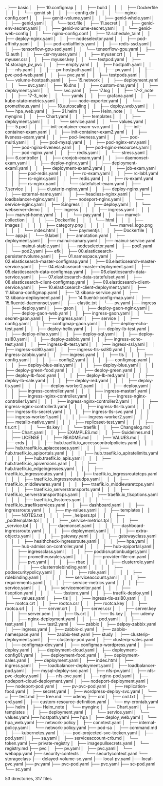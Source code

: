 .
├── basic
│   ├── 10.configmap
│   │   ├── build
│   │   │   ├── Dockerfile
│   │   │   └── genid.sh
│   │   ├── config.dir
│   │   │   └── nginx-config.conf
│   │   ├── genid-volume.yaml
│   │   ├── genid-whole.yaml
│   │   ├── genid.yaml
│   │   └── text.file
│   ├── 11.secret
│   │   ├── genid-env-secret.yaml
│   │   ├── genid-volume-secret.yaml
│   │   └── genid-web-config
│   │       └── nginx-config.conf
│   ├── 12.schedule_taint
│   │   ├── deploy-nginx.yaml
│   │   ├── nodeselector.yaml
│   │   ├── pod-affinity.yaml
│   │   ├── pod-antiaffinity.yaml
│   │   ├── redis-ssd.yaml
│   │   ├── tensorflow-gpu-ssd.yaml
│   │   └── tensorflow-gpu.yaml
│   ├── 13.auth
│   │   ├── csr-myuser.yaml
│   │   ├── myuser.crt
│   │   ├── myuser.csr
│   │   ├── myuser.key
│   │   └── testpod.yaml
│   ├── 14.storage_pv_pvc
│   │   ├── empty.yaml
│   │   ├── hostpath.yaml
│   │   ├── nfs.yaml
│   │   ├── pv-hostpath.yaml
│   │   ├── pv.yaml
│   │   ├── pvc-pod-web.yaml
│   │   ├── pvc.yaml
│   │   ├── testpods.yaml
│   │   └── volume-hostpath.yaml
│   ├── 15.network
│   │   ├── deployment.yaml
│   │   └── svc.yaml
│   ├── 16.dns
│   │   ├── custom-dns.yaml
│   │   ├── deployment.yaml
│   │   └── svc.yaml
│   ├── 17.log
│   │   ├── 17-2_note
│   │   ├── 17-3_note
│   │   └── yamls
│   │       ├── grafana.yaml
│   │       ├── kube-state-metrics.yaml
│   │       ├── node-exporter.yaml
│   │       └── prometheus.yaml
│   ├── 18.autoscaling
│   │   ├── deploy_web.yaml
│   │   └── hpa_web.yaml
│   ├── 21.helm
│   │   ├── Helm_note
│   │   └── mynginx
│   │       ├── Chart.yaml
│   │       ├── templates
│   │       │   ├── deployment.yaml
│   │       │   └── service.yaml
│   │       └── values.yaml
│   ├── 5.pod
│   │   ├── init-container-exam-svc.yaml
│   │   ├── init-container-exam.yaml
│   │   ├── init-container-exam2.yaml
│   │   ├── liveness-exam.yaml
│   │   ├── pod-liveness.yaml
│   │   ├── pod-multi.yaml
│   │   ├── pod-mysql.yaml
│   │   ├── pod-nginx-env.yaml
│   │   ├── pod-nginx-liveness.yaml
│   │   ├── pod-nginx-resources.yaml
│   │   ├── pod-nginx.yaml
│   │   ├── redis.yaml
│   │   └── stress.yaml
│   ├── 6.controller
│   │   ├── cronjob-exam.yaml
│   │   ├── daemonset-exam.yaml
│   │   ├── deploy-nginx.yaml
│   │   ├── deployment-exam1.yaml
│   │   ├── deployment-exam2.yaml
│   │   ├── job-exam.yaml
│   │   ├── pod-redis.yaml
│   │   ├── rc-exam.yaml
│   │   ├── rc-lab1.yaml
│   │   ├── rc-nginx.yaml
│   │   ├── redis.yaml
│   │   ├── rs-exam1.yaml
│   │   ├── rs-nginx.yaml
│   │   └── statefulset-exam.yaml
│   ├── 7.service
│   │   ├── clusterip-nginx.yaml
│   │   ├── deploy-nginx.yaml
│   │   ├── external-name.yaml
│   │   ├── headless-nginx.yaml
│   │   ├── loadbalancer-nginx.yaml
│   │   ├── nodeport-nginx.yaml
│   │   └── service-nginx.yaml
│   ├── 8.ingress
│   │   ├── deploy.yaml
│   │   └── webserver-demo
│   │       ├── ingress
│   │       │   ├── ingress.yaml
│   │       │   ├── marvel-home.yaml
│   │       │   └── pay.yaml
│   │       ├── marvel-collection
│   │       │   ├── Dockerfile
│   │       │   └── html
│   │       │       ├── images
│   │       │       │   ├── category.png
│   │       │       │   └── marvel_logo.png
│   │       │       └── index.html
│   │       └── paymentjs
│   │           ├── Dockerfile
│   │           └── app.js
│   └── 9.label
│       ├── annotation.yaml
│       ├── deployment.yaml
│       ├── mainui-canary.yaml
│       ├── mainui-service.yaml
│       ├── mainui-stable.yaml
│       ├── nodeselector.yaml
│       ├── pod1.yaml
│       └── pod2.yaml
├── efk
│   ├── 00.elasticsearch-persistentvolume.yaml
│   ├── 01.namespace.yaml
│   ├── 02.elasticsearch-master-configmap.yaml
│   ├── 03.elasticsearch-master-service.yaml
│   ├── 04.elasticsearch-master-deployment.yaml
│   ├── 05.elasticsearch-data-configmap.yaml
│   ├── 06.elasticsearch-data-service.yaml
│   ├── 07.elasticsearch-data-statefulset.yaml
│   ├── 08.elasticsearch-client-configmap.yaml
│   ├── 09.elasticsearch-client-service.yaml
│   ├── 10.elasticsearch-client-deployment.yaml
│   ├── 11.kibana-configmap.yaml
│   ├── 12.kibana-service.yaml
│   ├── 13.kibana-deployment.yaml
│   ├── 14.fluentd-config-map.yaml
│   ├── 15.fluentd-daemonset.yaml
│   ├── elastic.txt
│   └── pv.yaml
├── ingress
│   ├── deploy.yaml
│   ├── gaon
│   │   ├── deploy-gaon-nginx.yaml
│   │   ├── deploy-gaon-web.yaml
│   │   ├── ingress-gaon.yaml
│   │   └── secret-gaon.yaml
│   ├── ingress.yaml
│   ├── service
│   │   ├── config.yaml
│   │   ├── configmap-gaon.yaml
│   │   ├── deploy-echo-test.yaml
│   │   ├── deploy-hello.yaml
│   │   ├── deploy-lb-test.yaml
│   │   ├── deploy-nihao.yaml
│   │   ├── deploy-sql.yaml
│   │   ├── deploy-ssl80.yaml
│   │   ├── deploy-zabbix.yaml
│   │   ├── ingress-echo-test.yaml
│   │   ├── ingress-lb-test.yaml
│   │   ├── ingress-ssl.yaml
│   │   ├── ingress-ssl80.yaml
│   │   ├── ingress-tls-ssl80.yaml
│   │   ├── ingress-zabbix.yaml
│   │   ├── ingress.yaml
│   │   ├── tls
│   │   │   ├── config.yaml
│   │   │   ├── config2.yaml
│   │   │   ├── configmap.yaml
│   │   │   ├── deploy-blue-sale.yaml
│   │   │   ├── deploy-blue.yaml
│   │   │   ├── deploy-green-food.yaml
│   │   │   ├── deploy-green.yaml
│   │   │   ├── deploy-lb-food.yaml
│   │   │   ├── deploy-lb-red.yaml
│   │   │   ├── deploy-lb-sale.yaml
│   │   │   ├── deploy-red.yaml
│   │   │   ├── deploy-tls.yaml
│   │   │   ├── deploy-worker2.yaml
│   │   │   ├── deploy.yaml
│   │   │   ├── ingress-controller.yaml
│   │   │   ├── ingress-master1.yaml
│   │   │   ├── ingress-nginx-controller.yaml
│   │   │   ├── ingress-nginx-controller1.yaml
│   │   │   ├── ingress-nginx-controller2.yaml
│   │   │   ├── ingress-nginx-controller3.yaml
│   │   │   ├── ingress-tls-lb.yaml
│   │   │   ├── ingress-tls-secret.yaml
│   │   │   ├── ingress-tls-svc.yaml
│   │   │   ├── ingress-worker1.yaml
│   │   │   ├── ingress-worker2.yaml
│   │   │   ├── metallb-native.yaml
│   │   │   ├── replicaset-test.yaml
│   │   │   ├── tls.crt
│   │   │   └── tls.key
│   │   └── traefik
│   │       ├── Changelog.md
│   │       ├── Chart.yaml
│   │       ├── EXAMPLES.md
│   │       ├── Guidelines.md
│   │       ├── LICENSE
│   │       ├── README.md
│   │       ├── VALUES.md
│   │       ├── crds
│   │       │   ├── hub.traefik.io_accesscontrolpolicies.yaml
│   │       │   ├── hub.traefik.io_apiaccesses.yaml
│   │       │   ├── hub.traefik.io_apiportals.yaml
│   │       │   ├── hub.traefik.io_apiratelimits.yaml
│   │       │   ├── hub.traefik.io_apis.yaml
│   │       │   ├── hub.traefik.io_apiversions.yaml
│   │       │   ├── hub.traefik.io_edgeingresses.yaml
│   │       │   ├── traefik.io_ingressroutes.yaml
│   │       │   ├── traefik.io_ingressroutetcps.yaml
│   │       │   ├── traefik.io_ingressrouteudps.yaml
│   │       │   ├── traefik.io_middlewares.yaml
│   │       │   ├── traefik.io_middlewaretcps.yaml
│   │       │   ├── traefik.io_serverstransports.yaml
│   │       │   ├── traefik.io_serverstransporttcps.yaml
│   │       │   ├── traefik.io_tlsoptions.yaml
│   │       │   ├── traefik.io_tlsstores.yaml
│   │       │   └── traefik.io_traefikservices.yaml
│   │       ├── dashboard.yaml
│   │       ├── ingressroute.yaml
│   │       ├── my-values.yaml
│   │       ├── templates
│   │       │   ├── NOTES.txt
│   │       │   ├── _helpers.tpl
│   │       │   ├── _podtemplate.tpl
│   │       │   ├── _service-metrics.tpl
│   │       │   ├── _service.tpl
│   │       │   ├── daemonset.yaml
│   │       │   ├── dashboard-ingressroute.yaml
│   │       │   ├── deployment.yaml
│   │       │   ├── extra-objects.yaml
│   │       │   ├── gateway.yaml
│   │       │   ├── gatewayclass.yaml
│   │       │   ├── healthcheck-ingressroute.yaml
│   │       │   ├── hpa.yaml
│   │       │   ├── hub-admission-controller.yaml
│   │       │   ├── hub-apiportal.yaml
│   │       │   ├── ingressclass.yaml
│   │       │   ├── poddisruptionbudget.yaml
│   │       │   ├── prometheusrules.yaml
│   │       │   ├── provider-file-cm.yaml
│   │       │   ├── pvc.yaml
│   │       │   ├── rbac
│   │       │   │   ├── clusterrole.yaml
│   │       │   │   ├── clusterrolebinding.yaml
│   │       │   │   ├── podsecuritypolicy.yaml
│   │       │   │   ├── role.yaml
│   │       │   │   ├── rolebinding.yaml
│   │       │   │   └── serviceaccount.yaml
│   │       │   ├── requirements.yaml
│   │       │   ├── service-metrics.yaml
│   │       │   ├── service.yaml
│   │       │   ├── servicemonitor.yaml
│   │       │   ├── tlsoption.yaml
│   │       │   └── tlsstore.yaml
│   │       ├── traefik-deploy.yml
│   │       └── values.yaml
│   ├── tls
│   │   ├── ingress-tls-ssl80.yaml
│   │   ├── rootca.crt
│   │   ├── rootca.csr
│   │   ├── rootca.key
│   │   ├── rootca.srl
│   │   ├── server.crt
│   │   ├── server.csr
│   │   ├── server.key
│   │   ├── server.pem
│   │   ├── tls.crt
│   │   └── tls.key
│   ├── udemy
│   │   ├── nginx-deployment.yaml
│   │   ├── pod.yaml
│   │   ├── test.yaml
│   │   └── test2.yaml
│   └── zabbix
│       ├── delpoy-zabbix.yaml
│       ├── ingress.yaml
│       ├── zabbix-ci.yaml
│       ├── zabbix-namespace.yaml
│       └── zabbix-test.yaml
├── study
│   ├── clusterip-deployment.yaml
│   ├── clusterip-pod.yaml
│   ├── clusterip-sales.yaml
│   ├── configmap-dev.yaml
│   ├── configmap-wordpress.yaml
│   ├── deploy.yaml
│   ├── deployment-cloud.yaml
│   ├── deployment-config01.yaml
│   ├── deployment-food.yaml
│   ├── deployment-sales.yaml
│   ├── deployment.yaml
│   ├── index.html
│   ├── ingress.yaml
│   ├── loadbalancer-deployment.yaml
│   ├── loadbalancer-pod.yaml
│   ├── mysql-deploy-svc.yaml
│   ├── nfs-pv.yaml
│   ├── nfs-pvc-deploy.yaml
│   ├── nfs-pvc.yaml
│   ├── nginx-pod.yaml
│   ├── nodeport-cloud-deployment.yaml
│   ├── nodeport-deployment.yaml
│   ├── nodeport-pod.yaml
│   ├── pv-pvc-pod.yaml
│   ├── replication-food.yaml
│   ├── secret.yaml
│   ├── wordpress-deploy-svc.yaml
│   └── ~
├── test.md
├── tree.md
└── udemy
    ├── crd
    │   ├── crd.txt
    │   ├── crd.yaml
    │   ├── custom-resource-definition.yaml
    │   └── my-crontab.yaml
    ├── helm
    │   ├── Helm_note
    │   └── mynginx
    │       ├── Chart.yaml
    │       ├── templates
    │       │   ├── deployment.yaml
    │       │   └── service.yaml
    │       └── values.yaml
    ├── hostpath.yaml
    ├── hpa
    │   ├── deploy_web.yaml
    │   └── hpa_web.yaml
    ├── network-policy
    │   ├── conntest.yaml
    │   ├── internal-policy.yaml
    │   └── network-policy.yaml
    ├── pod-sa
    │   ├── command.md
    │   ├── kubernetes.yaml
    │   ├── pod-projected-svc-tocken.yaml
    │   ├── pod.yaml
    │   ├── sa.yaml
    │   ├── serviceaccount-crb.md
    │   └── token.yaml
    ├── private-registry
    │   ├── imagepullsecrets.yaml
    │   └── registry.md
    ├── pvc
    │   ├── pv.yaml
    │   ├── pvc.yaml
    │   └── webapp.yaml
    ├── security-contexts
    │   └── securtycontext.yaml
    └── storageclass
        ├── delayed-volume-sc.yaml
        ├── local-pv.yaml
        ├── local-pvc.yaml
        ├── pv.yaml
        ├── pvc-pod.yaml
        ├── pvc.yaml
        ├── sc-pod.yaml
        └── sc.yaml

53 directories, 317 files
